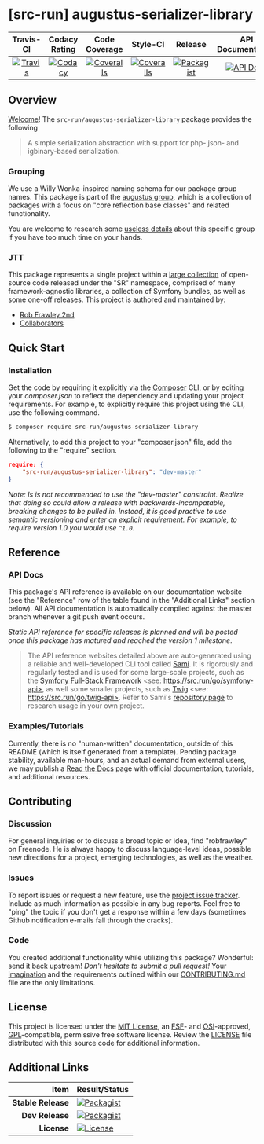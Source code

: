 
# [src-run] augustus-serializer-library

|       Travis-CI        |      Codacy Rating      |      Code Coverage      |        Style-CI         |         Release         |    API Documentation    |
|:----------------------:|:-----------------------:|:-----------------------:|:-----------------------:|:-----------------------:|:-----------------------:|
| [![Travis](https://src.run/augustus-serializer-library/travis.svg)](https://src.run/augustus-serializer-library/travis) | [![Codacy](https://src.run/augustus-serializer-library/codacy.svg)](https://src.run/augustus-serializer-library/codacy) | [![Coveralls](https://src.run/augustus-serializer-library/coveralls.svg)](https://src.run/augustus-serializer-library/coveralls) | [![Coveralls](https://src.run/augustus-serializer-library/styleci.svg)](https://src.run/augustus-serializer-library/styleci) | [![Packagist](https://src.run/augustus-serializer-library/packagist.svg)](https://src.run/augustus-serializer-library/packagist) | [![API Docs](https://src.run/augustus-serializer-library/api.svg)](https://src.run/augustus-serializer-library/api) | 


## Overview

[Welcome](https://src.run/go/readme_welcome)!
The `src-run/augustus-serializer-library` package provides the following

> A simple serialization abstraction with support for php- json- and igbinary-based serialization.

### Grouping

We use a Willy Wonka-inspired naming schema for our package group names. This package is part of the
[augustus group](https://src.run/augustus-serializer-library/group), which is a collection of packages with a focus
on "core reflection base classes" and related functionality.

You are welcome to research some [useless details](https://src.run/augustus-serializer-library/group_explanation)
about this specific group if you have too much time on your hands.

### JTT

This package represents a single project within a [large collection](https://src.run/go/explore) of open-source code
released under the "SR" namespace, comprised of many framework-agnostic libraries, a collection of Symfony bundles, as
well as some one-off releases. This project is authored and maintained by:

- [Rob Frawley 2nd](https://src.run/rmf)
- [Collaborators](https://src.run/augustus-serializer-library/github_collaborators)


## Quick Start

### Installation

Get the code by requiring it explicitly via the [Composer](https://getcomposer.com) CLI, or by editing your
*composer.json* to reflect the dependency and updating your project requirements. For example, to explicitly require
this project using the CLI, use the following command.

```bash
$ composer require src-run/augustus-serializer-library
```

Alternatively, to add this project to your "composer.json" file, add the following to the "require" section.

```json
require: {
	"src-run/augustus-serializer-library": "dev-master"
}
```

*Note: Is is not recommended to use the "dev-master" constraint. Realize that doing so could allow a release with
backwards-incompatable, breaking changes to be pulled in. Instead, it is good practive to use semantic versioning and
enter an explicit requirement. For example, to require version 1.0 you would use `^1.0`.*


## Reference

### API Docs

This package's API reference is available on our documentation website (see the "Reference" row of the table found in
the "Additional Links" section below). All API documentation is automatically compiled against the master branch
whenever a git push event occurs.

*Static API reference for specific releases is planned and will be posted once this package has matured and reached
the version 1 milestone*.

> The API reference websites detailed above are auto-generated using a reliable and well-developed CLI tool called
> [Sami](https://src.run/go/sami). It is rigorously and regularly tested and is used for some large-scale projects, such
> as the [Symfony Full-Stack Framework](https://src.run/go/symfony) <see: https://src.run/go/symfony-api>, as well some
> smaller projects, such as [Twig](https://src.run/go/sami-twig) <see: https://src.run/go/twig-api>. Refer to Sami's
> [repository page](https://src.run/go/sami) to research usage in your own project.

### Examples/Tutorials

Currently, there is no "human-written" documentation, outside of this README (which is itself generated from a
template). Pending package stability, available man-hours, and an actual demand from external users, we may publish
a [Read the Docs](https://src.run/go/rtd) page with official documentation, tutorials, and additional resources.


## Contributing

### Discussion

For general inquiries or to discuss a broad topic or idea, find "robfrawley" on Freenode. He is always happy to 
discuss language-level ideas, possible new directions for a project, emerging technologies, as well as the weather.

### Issues

To report issues or request a new feature, use the [project issue tracker](https://src.run/augustus-serializer-library/github_issues).
Include as much information as possible in any bug reports. Feel free to "ping" the topic if you don't get a response
within a few days (sometimes Github notification e-mails fall through the cracks).

### Code

You created additional functionality while utilizing this package? Wonderful: send it back upstream! *Don't hesitate to
submit a pull request!* Your [imagination](https://src.run/go/readme_imagination) and the requirements outlined within
our [CONTRIBUTING.md](https://src.run/augustus-serializer-library/contributing) file are the only limitations.


## License

This project is licensed under the [MIT License](https://src.run/go/mit), an [FSF](https://src.run/go/fsf)- and 
[OSI](https://src.run/go/osi)-approved, [GPL](https://src.run/go/gpl)-compatible, permissive free software license.
Review the [LICENSE](https://src.run/augustus-serializer-library/license) file distributed with this source code for additional
information.


## Additional Links

| Item               | Result/Status                                                                                                      |
|-------------------:|:-------------------------------------------------------------------------------------------------------------------|
| __Stable Release__ | [![Packagist](https://src.run/augustus-serializer-library/packagist.svg)](https://src.run/augustus-serializer-library/packagist)     |
| __Dev Release__    | [![Packagist](https://src.run/augustus-serializer-library/packagist_pre.svg)](https://src.run/augustus-serializer-library/packagist) |
| __License__        | [![License](https://src.run/augustus-serializer-library/license.svg)](https://src.run/augustus-serializer-library/license)           |

